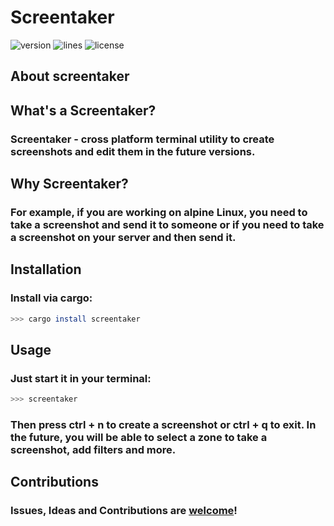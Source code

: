# Screentaker

![version](https://img.shields.io/crates/v/screentaker)
![lines](https://tokei.rs/b1/github/Vova-max-png/screentaker)
![license](https://img.shields.io/github/license/Vova-max-png/screentaker?color=blue)

## About screentaker

## What's a Screentaker?

### Screentaker - **cross platform** terminal utility to create screenshots and edit them in the future versions.

## Why Screentaker?

### For example, if you are working on alpine Linux, you need to take a screenshot and send it to someone or if you need to take a screenshot on your server and then send it. 

## Installation

### Install via cargo:

```bash
>>> cargo install screentaker
```

## Usage

### Just start it in your terminal:

```bash
>>> screentaker
```

### Then press ctrl + n to create a screenshot or ctrl + q to exit. In the future, you will be able to select a zone to take a screenshot, add filters and more.

## Contributions

### **Issues**, **Ideas** and **Contributions** are [welcome](!)!